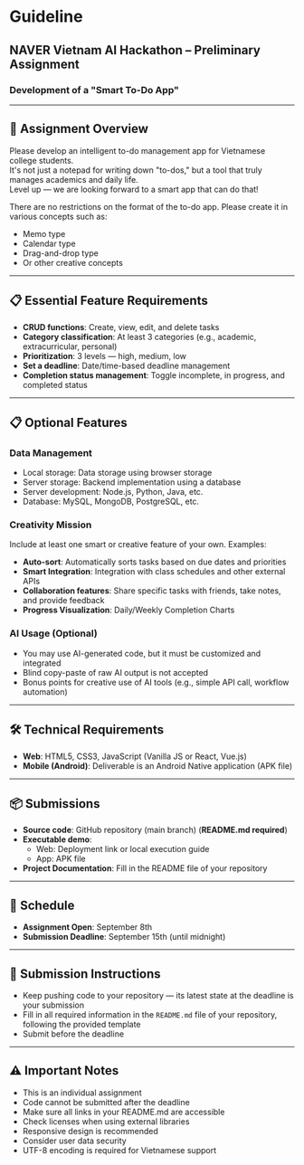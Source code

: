 # Guideline  
## NAVER Vietnam AI Hackathon – Preliminary Assignment  
### Development of a "Smart To-Do App"

---

## 🎯 Assignment Overview  
Please develop an intelligent to-do management app for Vietnamese college students.  
It's not just a notepad for writing down "to-dos," but a tool that truly manages academics and daily life.  
Level up — we are looking forward to a smart app that can do that!  

There are no restrictions on the format of the to-do app. Please create it in various concepts such as:  
- Memo type  
- Calendar type  
- Drag-and-drop type  
- Or other creative concepts  

---

## 📋 Essential Feature Requirements  
- **CRUD functions**: Create, view, edit, and delete tasks  
- **Category classification**: At least 3 categories (e.g., academic, extracurricular, personal)  
- **Prioritization**: 3 levels — high, medium, low  
- **Set a deadline**: Date/time-based deadline management  
- **Completion status management**: Toggle incomplete, in progress, and completed status  

---

## 📋 Optional Features  

### Data Management  
- Local storage: Data storage using browser storage  
- Server storage: Backend implementation using a database  
- Server development: Node.js, Python, Java, etc.  
- Database: MySQL, MongoDB, PostgreSQL, etc.  

### Creativity Mission  
Include at least one smart or creative feature of your own. Examples:  
- **Auto-sort**: Automatically sorts tasks based on due dates and priorities  
- **Smart Integration**: Integration with class schedules and other external APIs  
- **Collaboration features**: Share specific tasks with friends, take notes, and provide feedback  
- **Progress Visualization**: Daily/Weekly Completion Charts  

### AI Usage (Optional)  
- You may use AI-generated code, but it must be customized and integrated  
- Blind copy-paste of raw AI output is not accepted  
- Bonus points for creative use of AI tools (e.g., simple API call, workflow automation)  

---

## 🛠 Technical Requirements  
- **Web**: HTML5, CSS3, JavaScript (Vanilla JS or React, Vue.js)  
- **Mobile (Android)**: Deliverable is an Android Native application (APK file)  

---

## 📦 Submissions  
- **Source code**: GitHub repository (main branch) (**README.md required**)  
- **Executable demo**:  
  - Web: Deployment link or local execution guide  
  - App: APK file  
- **Project Documentation**: Fill in the README file of your repository  

---

## 📅 Schedule  
- **Assignment Open**: September 8th  
- **Submission Deadline**: September 15th (until midnight)  

---

## 📌 Submission Instructions  
- Keep pushing code to your repository — its latest state at the deadline is your submission  
- Fill in all required information in the `README.md` file of your repository, following the provided template  
- Submit before the deadline  

---

## ⚠️ Important Notes  
- This is an individual assignment  
- Code cannot be submitted after the deadline  
- Make sure all links in your README.md are accessible  
- Check licenses when using external libraries  
- Responsive design is recommended  
- Consider user data security  
- UTF-8 encoding is required for Vietnamese support  
